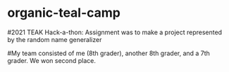 # organic-teal-camp
#2021 TEAK Hack-a-thon: Assignment was to make a project represented by the random name generalizer

#My team consisted of me (8th grader), another 8th grader, and a 7th grader. We won second place.
